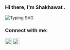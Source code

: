 ### Hi there, I'm Shakhawat .

![Typing SVG](https://readme-typing-svg.herokuapp.com?font=Consolas&pause=1000&color=076164&center=false&width=435&lines=Software+Engineer+%7C+Mentor;Expert+in+Mobile+App+Development;Flutter+%7C+Android+%7C+iOS)

### Connect with me:

[<img align="left" alt="M Shakhawat Hossain | LinkedIn" width="22px" src="https://cdn.jsdelivr.net/npm/simple-icons@v3/icons/linkedin.svg" />][linkedin]
[<img align="left" alt="M Shakhawat Hossain | LinkedIn" width="22px" src="https://cdn.jsdelivr.net/npm/simple-icons@v3/icons/gmail.svg" />][email]

<br />



<br />
<br />




[linkedin]: https://linkedin.com/in/mshakhawathossain
[email]: mailto:mskhawatcse@gmail.com
